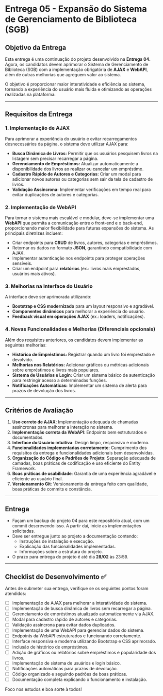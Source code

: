 # Entrega 05 - Expansão do Sistema de Gerenciamento de Biblioteca (SGB)

## Objetivo da Entrega
Esta entrega é uma continuação do projeto desenvolvido na **Entrega 04**. Agora, os candidatos devem aprimorar o Sistema de Gerenciamento de Biblioteca (SGB) com a implementação obrigatória de **AJAX** e **WebAPI**, além de outras melhorias que agreguem valor ao sistema.

O objetivo é proporcionar maior interatividade e eficiência ao sistema, tornando a experiência do usuário mais fluida e otimizando as operações realizadas na plataforma.

---

## Requisitos da Entrega

### 1. Implementação de AJAX
Para aprimorar a experiência do usuário e evitar recarregamentos desnecessários da página, o sistema deve utilizar AJAX para:
- **Busca Dinâmica de Livros:** Permitir que os usuários pesquisem livros na listagem sem precisar recarregar a página.
- **Gerenciamento de Empréstimos:** Atualizar automaticamente a disponibilidade dos livros ao realizar ou cancelar um empréstimo.
- **Cadastro Rápido de Autores e Categorias:** Criar um modal para adicionar novos autores ou categorias sem sair da tela de cadastro de livros.
- **Validação Assíncrona:** Implementar verificações em tempo real para evitar duplicações de autores e categorias.

### 2. Implementação de WebAPI
Para tornar o sistema mais escalável e modular, deve-se implementar uma **WebAPI** que permita a comunicação entre o front-end e o back-end, proporcionando maior flexibilidade para futuras expansões do sistema. As principais diretrizes incluem:
- Criar endpoints para **CRUD** de livros, autores, categorias e empréstimos.
- Retornar os dados no formato **JSON**, garantindo compatibilidade com AJAX.
- Implementar autenticação nos endpoints para proteger operações sensíveis.
- Criar um endpoint para **relatórios** (ex.: livros mais emprestados, usuários mais ativos).

### 3. Melhorias na Interface do Usuário
A interface deve ser aprimorada utilizando:
- **Bootstrap e CSS modernizado** para um layout responsivo e agradável.
- **Componentes dinâmicos** para melhorar a experiência do usuário.
- **Feedback visual em operações AJAX** (ex.: loaders, notificações).

### 4. Novas Funcionalidades e Melhorias (Diferenciais opcionais)
Além dos requisitos anteriores, os candidatos devem implementar as seguintes melhorias:

- **Histórico de Empréstimos:** Registrar quando um livro foi emprestado e devolvido.
- **Melhorias nos Relatórios:** Adicionar gráficos ou métricas adicionais sobre empréstimos e livros mais populares.
- **Sistema de Usuários e Login:** Criar um sistema básico de autenticação para restringir acesso a determinadas funções.
- **Notificações Automáticas:** Implementar um sistema de alerta para prazos de devolução dos livros.

---

## Critérios de Avaliação

1. **Uso correto de AJAX**: Implementação adequada de chamadas assíncronas para melhorar a interação no sistema.
2. **Implementação correta da WebAPI**: Endpoints bem estruturados e documentados.
3. **Interface do Usuário intuitiva**: Design limpo, responsivo e moderno.
4. **Funcionalidades implementadas corretamente**: Cumprimento dos requisitos da entrega e funcionalidades adicionais bem desenvolvidas.
5. **Organização do Código e Padrões de Projeto**: Separação adequada de camadas, boas práticas de codificação e uso eficiente do Entity Framework.
6. **Boas práticas de usabilidade**: Garantia de uma experiência agradável e eficiente ao usuário final.
7. **Versionamento Git**: Versionamento da entrega feito com qualidade, boas práticas de commits e constância. 

---

## Entrega 
- Façam um backup do projeto 04 para este repositório atual, com um commit descrevendo isso. A partir daí, inicie as implementações solicitadas.
- Deve ser entregue junto ao projeto a documentação contendo:
  - Instruções de instalação e execução.
  - Explicação das funcionalidades implementadas.
  - Informações sobre a estrutura do projeto.
- O prazo para entrega do projeto é até dia **28/02** às 23:59.

---

## Checklist de Desenvolvimento ✅

Antes de submeter sua entrega, verifique se os seguintes pontos foram atendidos:

- [ ] Implementação de AJAX para melhorar a interatividade do sistema.
- [ ] Implementação de busca dinâmica de livros sem recarregar a página.
- [ ] Gerenciamento de empréstimos atualizado automaticamente via AJAX.
- [ ] Modal para cadastro rápido de autores e categorias.
- [ ] Validação assíncrona para evitar dados duplicados.
- [ ] Implementação de uma WebAPI para gerenciar dados do sistema.
- [ ] Endpoints da WebAPI estruturados e funcionando corretamente.
- [ ] Interface responsiva e moderna utilizando Bootstrap e CSS aprimorado.
- [ ] Inclusão de histórico de empréstimos.
- [ ] Adição de gráficos ou relatórios sobre empréstimos e popularidade dos livros.
- [ ] Implementação de sistema de usuários e login básico.
- [ ] Notificações automáticas para prazos de devolução.
- [ ] Código organizado e seguindo padrões de boas práticas.
- [ ] Documentação completa explicando o funcionamento e instalação.

Foco nos estudos e boa sorte à todos!

